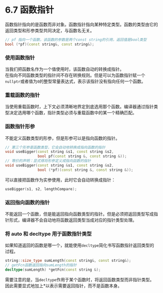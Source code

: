 # 6.7 函数指针
函数指针指向的是函数而非对象。函数指针指向某种特定类型。函数的类型由它的返回类型和形参类型共同决定，与函数名无关。<br>
```c++
// pf 指向一个函数，该函数的参数是两个const string的引用，返回值是bool类型
bool (*pf)(const string&, const string&);
```
### 使用函数指针
当我们把函数名作为一个值使用时，该函数自动的转换成指针。<br>
在指向不同函数类型的指针间不存在转换规则。但是可以为函数指针赋一个`nullptr`或者值为`0`的整型常量表达式，表示该指针没有指向任何一个函数。<br>
### 重载函数的指针
当使用重载函数时，上下文必须清晰地界定到底选用那个函数。编译器通过指针类型决定选用哪个函数，指针类型必须与重载函数中的某一个精确匹配。<br>
### 函数指针形参
不能定义函数类型的形参，但是形参可以是指向函数的指针。<br>
```c++
// 第三个形参是函数类型，它会自动地转换成指向函数的指针
void useBigger(const string &s1, const string &s2,
               bool pf(const string &, const string &));
// 等价的声明：显式得将形参定义成指向函数的指针
void useBigger(const string &s1, const string &s2,
               bool (*pf)(const string &, const string &)); 
```
可以直接把函数作为实参使用，此时它会自动转换成指针：
```c++
useBigger(s1, s2, lengthCompare);
```
### 返回指向函数的指针
不能返回一个函数，但是能返回指向函数类型的指针。但是必须把返回类型写成指针形式，编译器不会自动地将函数返回类型当成对应的指针类型处理。
### 将 auto 和 decltype 用于函数指针类型
如果知道返回的函数是哪一个，就能使用`decltype`简化书写函数指针返回类型的过程。<br>
```c++
string::size_type sumLength(const string&, const string&);
// getFcn函数返回指向sumLength的指针
decltype(sumLength) *getFcn(const string &);
```
需要注意的是，当`decltype`作用于某个函数时，将返回函数类型而非指针类型。因此需要显式地加上*以表示需要返回指针，而不是函数本身。<br>